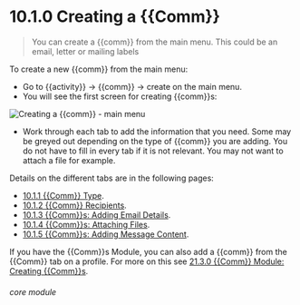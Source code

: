 # 10.1.0 <i class="fas fa-envelope-open"></i> Creating a {{Comm}}

> You can create a {{comm}} from the main menu. This could be an email, letter or mailing labels



To create a new {{comm}} from the main menu:
- Go to {{activity}} -> {{comm}} -> create on the main menu. 
- You will see the first screen for creating {{comm}}s:

![Creating a {{comm}} - main menu](83b.png)

- Work through each tab to add the information that you need. Some may be greyed out depending on the type of {{comm}} you are adding. You do not have to fill in every tab if it is not relevant. You may not want to attach a file for example. 

Details on the different tabs are in the following pages:

- [10.1.1 {{Comm}} Type](/help/index/p/10.1.1).
- [10.1.2 {{Comm}} Recipients](/help/index/p/10.1.2).
- [10.1.3 {{Comm}}s: Adding Email Details](/help/index/p/10.1.3).
- [10.1.4 {{Comm}}s: Attaching Files](/help/index/p/10.1.4).
- [10.1.5 {{Comm}}s: Adding Message Content](/help/index/p/10.1.5).

If you have the {{Comm}}s Module, you can also add a {{comm}} from the {{Comm}} tab on a profile. For more on this see [21.3.0 {{Comm}} Module: Creating {{Comm}}s](/help/index/p/21.3.0).

  
###### core module

